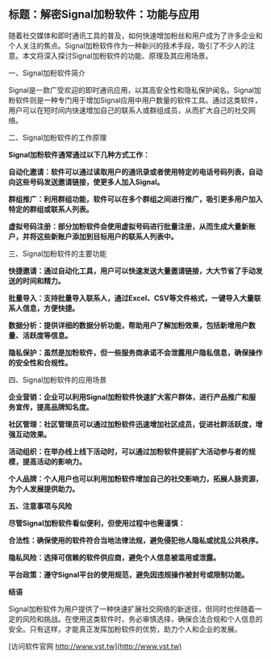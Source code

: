 ## **标题：解密Signal加粉软件：功能与应用**

随着社交媒体和即时通讯工具的普及，如何快速增加粉丝和用户成为了许多企业和个人关注的焦点。Signal加粉软件作为一种新兴的技术手段，吸引了不少人的注意。本文将深入探讨Signal加粉软件的功能、原理及其应用场景。

一、Signal加粉软件简介

Signal是一款广受欢迎的即时通讯应用，以其高安全性和隐私保护闻名。Signal加粉软件则是一种专门用于增加Signal应用中用户数量的软件工具。通过这类软件，用户可以在短时间内快速增加自己的联系人或群组成员，从而扩大自己的社交网络。

二、Signal加粉软件的工作原理

**Signal加粉软件通常通过以下几种方式工作：**

**自动化邀请：软件可以通过读取用户的通讯录或者使用特定的电话号码列表，自动向这些号码发送邀请链接，使更多人加入Signal。**

**群组推广：利用群组功能，软件可以在多个群组之间进行推广，吸引更多用户加入特定的群组或联系人列表。**

**虚拟号码注册：部分加粉软件会使用虚拟号码进行批量注册，从而生成大量新账户，并将这些新账户添加到目标用户的联系人列表中。**

三、Signal加粉软件的主要功能

**快捷邀请：通过自动化工具，用户可以快速发送大量邀请链接，大大节省了手动发送的时间和精力。**

**批量导入：支持批量导入联系人，通过Excel、CSV等文件格式，一键导入大量联系人信息，方便快捷。**

**数据分析：提供详细的数据分析功能，帮助用户了解加粉效果，包括新增用户数量、活跃度等信息。**

**隐私保护：虽然是加粉软件，但一些服务商承诺不会泄露用户隐私信息，确保操作的安全性和合规性。**

四、Signal加粉软件的应用场景

**企业营销：企业可以利用Signal加粉软件快速扩大客户群体，进行产品推广和服务宣传，提高品牌知名度。**

**社区管理：社区管理员可以通过加粉软件迅速增加社区成员，促进社群活跃度，增强互动效果。**

**活动组织：在举办线上线下活动时，可以通过加粉软件提前扩大活动参与者的规模，提高活动的影响力。**

**个人品牌：个人用户也可以利用加粉软件增加自己的社交影响力，拓展人脉资源，为个人发展提供助力。**

**五、注意事项与风险**

**尽管Signal加粉软件看似便利，但使用过程中也需谨慎：**

**合法性：确保使用的软件符合当地法律法规，避免侵犯他人隐私或扰乱公共秩序。**

**隐私风险：选择可信赖的软件供应商，避免个人信息被滥用或泄露。**

**平台政策：遵守Signal平台的使用规范，避免因违规操作被封号或限制功能。**

**结语**

Signal加粉软件为用户提供了一种快速扩展社交网络的新途径，但同时也伴随着一定的风险和挑战。在使用这类软件时，务必审慎选择，确保合法合规和个人信息的安全。只有这样，才能真正发挥加粉软件的优势，助力个人和企业的发展。


[访问软件官网 http://www.vst.tw](http://www.vst.tw)

